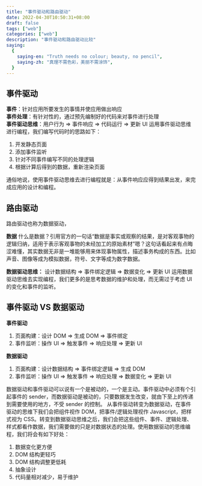 ```yaml
---
title: "事件驱动和路由驱动"
date: 2022-04-30T10:50:31+08:00
draft: false
tags: ["web"]
categories: ["web"]
description: "事件驱动和路由驱动比较"
saying:
  {
    saying-en: "Truth needs no colour; beauty, no pencil",
    saying-zh: "真理不需色彩，美丽不需涂饰",
  }
---
```


## 事件驱动

**事件**：针对应用所要发生的事情并使应用做出响应  
**事件处理**：有针对性的，通过预先编制好的代码来对事件进行处理  
**事件驱动思维**：用户行为 => 事件响应 => 代码运行 => 更新 UI
运用事件驱动思维进行编程，我们编写代码时的思路如下：

1. 开发静态页面
1. 添加事件监听
1. 针对不同事件编写不同的处理逻辑
1. 根据计算后得到的数据，重新渲染页面

通俗地说，使用事件驱动思维去进行编程就是：从事件响应应得到结果出发，来完成应用的设计和编程。

## 路由驱动

路由驱动也称为数据驱动，
​

**数据**
什么是数据？引用官方的一句话“数据是事实或观察的结果，是对客观事物的逻辑归纳，适用于表示客观事物的未经加工的原始素材”嗯？这句话看起来有点晦涩难懂，其实数据无非是一堆能够用来体现事物属性，描述事务构成的东西。比如声音、图像等成为模拟数据，符号、文字等成为数字数据。
​

**数据驱动思维：** 设计数据结构 => 事件绑定逻辑 => 数据变化 => 更新 UI
运用数据驱动思维去实现编程，我们更多的是思考数据的维护和处理，而无需过于考虑 UI 的变化和事件的监听。
​

## 事件驱动 VS 数据驱动

**事件驱动**

1. 页面构建：设计 DOM => 生成 DOM => 事件绑定
2. 事件监听：操作 UI => 触发事件 => 响应处理 => 更新 UI

**数据驱动**

1. 页面构建：设计数据结构 => 事件绑定逻辑 => 生成 DOM
1. 事件监听：操作 UI => 触发事件 => 响应处理 => 数据变化 => 更新 UI

数据驱动和事件驱动可以说有一个是被动的，一个是主动。事件驱动中必须有个引起事件的 sender，而数据驱动是被动的，只要数据发生改变，就由下至上的传递到需要使用的地方，不受 sender 的控制。
从事件驱动转变为数据驱动，在事件驱动的思维下我们会把组件视作 DOM，把事件/逻辑处理视作 Javascript，把样式视为 CSS。转变到数据驱动思维之后，我们会把这些组件、事件、逻辑处理、样式都看作数据，我们需要做的只是对数据状态的处理。使用数据驱动的思维编程，我们将会有如下好处：

1. 数据变化更方便
1. DOM 结构更轻巧
1. DOM 结构调整更低耗
1. 抽象设计
1. 代码量相对减少，易于维护
